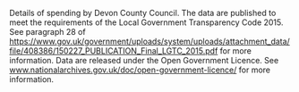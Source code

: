 Details of spending by Devon County Council.
The data are published to meet the requirements of the Local Government Transparency Code 2015.  See paragraph 28 of https://www.gov.uk/government/uploads/system/uploads/attachment_data/file/408386/150227_PUBLICATION_Final_LGTC_2015.pdf for more information.
Data are released under the Open Government Licence.  See www.nationalarchives.gov.uk/doc/open-government-licence/ for more information.
